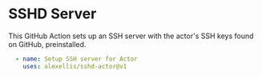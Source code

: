 # SSHD Server

This GitHub Action sets up an SSH server with the actor's SSH keys found on GitHub, preinstalled.

```yaml
  - name: Setup SSH server for Actor
    uses: alexellis/sshd-actor@v1
```
